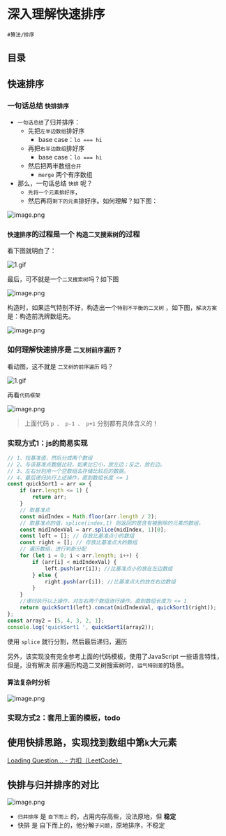 
# 深入理解快速排序




`#算法/排序`


## 目录
<!-- toc -->
 ## 快速排序 

### 一句话总结 `快排排序` 

- `一句话总结`了归并排序：
	- 先把`左半边数组`排好序
		- base case：`lo === hi`
	- 再把`右半边数组`排好序
		-  base case：`lo === hi`
	- 然后把两半数组`合并`
		- `merge` 两个有序数组
- 那么，一句话总结 `快排` 呢？
	- `先将一个元素排好序`，
	- 然后再将`剩下的元素`排好序。如何理解？如下图：

![image.png](https://832-1310531898.cos.ap-beijing.myqcloud.com/6b859d6a4f606a9b67f4a8709d846c4d.png)


###  `快速排序`的过程是一个 `构造二叉搜索树`的过程

看下图就明白了：

![1.gif](https://832-1310531898.cos.ap-beijing.myqcloud.com/3badc5c4acc77559a890b8727b5d3b8a.gif)

最后，可不就是一个`二叉搜索树`吗？如下图

![image.png](https://832-1310531898.cos.ap-beijing.myqcloud.com/bebbe199c49050edc38883000dd8e5b3.png)


构造时，如果运气特别不好，构造出一个`特别不平衡的二叉树` ，如下图，`解决方案`是：构造前洗牌数组先。

![image.png](https://832-1310531898.cos.ap-beijing.myqcloud.com/2347ca1cb56ea865f2b4fd67c83226c4.png)


### 如何理解快速排序是 `二叉树前序遍历` ? 

看动图，这不就是 `二叉树的前序遍历` 吗？

![1.gif](https://832-1310531898.cos.ap-beijing.myqcloud.com/3badc5c4acc77559a890b8727b5d3b8a.gif)

再看`代码框架`

![image.png](https://832-1310531898.cos.ap-beijing.myqcloud.com/729c31fd9d52a3db6fae97365c74e347.png)

> 上面代码 `p 、 p-1 、 p+1` 分别都有具体含义的！

### 实现方式1：js的简易实现

```javascript
// 1、找基准值，然后分成两个数组
// 2、与该基准点数据比较，如果比它小，放左边；反之，放右边。
// 3、左右分别用一个空数组去存储比较后的数据。
// 4、最后递归执行上述操作，直到数组长度 <= 1
const quickSort1 = arr => {
    if (arr.length <= 1) {
        return arr;
    }
    // 取基准点
    const midIndex = Math.floor(arr.length / 2);
    // 取基准点的值，splice(index,1) 则返回的是含有被删除的元素的数组。
    const midIndexVal = arr.splice(midIndex, 1)[0];
    const left = []; // 存放比基准点小的数组
    const right = []; // 存放比基准点大的数组
    // 遍历数组，进行判断分配
    for (let i = 0; i < arr.length; i++) {
        if (arr[i] < midIndexVal) {
            left.push(arr[i]); //比基准点小的放在左边数组
        } else {
            right.push(arr[i]); //比基准点大的放在右边数组
        }
    }
    //递归执行以上操作，对左右两个数组进行操作，直到数组长度为 <= 1
    return quickSort1(left).concat(midIndexVal, quickSort1(right));
};
const array2 = [5, 4, 3, 2, 1];
console.log('quickSort1 ', quickSort1(array2));

```

使用 `splice` 就行分割，然后最后递归，遍历

另外，该实现没有完全参考上面的代码模板，使用了JavaScript 一些语言特性，但是，没有解决 前序遍历构造二叉树搜索树时，`运气特别差`的场景。

#### 算法复杂时分析

![image.png](https://832-1310531898.cos.ap-beijing.myqcloud.com/04672262505df16cb349fab68a47b775.png)


### 实现方式2：套用上面的模板，todo


## 使用快排思路，实现找到数组中第`k`大元素

[Loading Question... - 力扣（LeetCode）](https://leetcode.cn/problems/kth-largest-element-in-an-array/)

## 快排与归并排序的对比

![image.png](https://832-1310531898.cos.ap-beijing.myqcloud.com/bf815141e6fa6394b88af03dc7f2cc05.png)

- `归并排序` 是 `自下而上` 的，占用内存高些，没法原地，但 **稳定**
- 快排 是 自下而上的，他分解`子问题`，原地排序，不稳定




